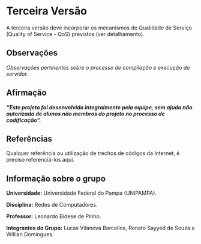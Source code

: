 # Terceira Versão

A terceira versão deve incorporar os mecanismos de Qualidade de Serviço (Quality of Service - QoS) previstos (ver detalhamento).

## Observações

*Observações pertinentes sobre o processo de compilação e execução do servidor.*

## Afirmação

***“Este projeto foi desenvolvido integralmente pela equipe, sem ajuda não autorizada de alunos não membros do projeto no processo de codificação”.***

## Referências

Qualquer referência ou utilização de trechos de códigos da Internet, é preciso referenciá-los aqui.

## Informação sobre o grupo

**Universidade:** Universidade Federal do Pampa (UNIPAMPA).

**Disciplina:** Redes de Computadores.

**Professor:** Leonardo Bidese de Pinho.

**Integrantes do Grupo:** Lucas Vilanova Barcellos, Renato Sayyed de Souza e Willian Domingues.